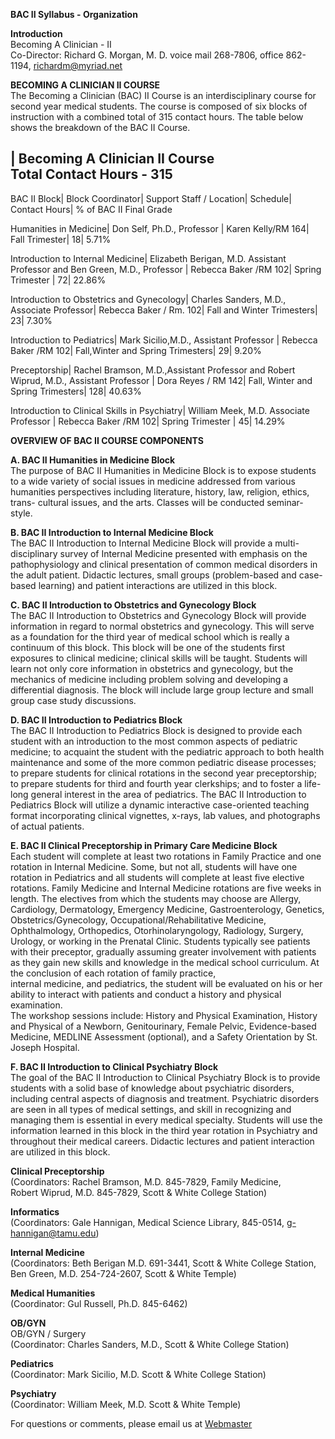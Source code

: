   
**BAC II Syllabus - Organization**  
  
**Introduction**  
Becoming A Clinician - II  
Co-Director: Richard G. Morgan, M. D. voice mail 268-7806, office 862-1194,
richardm@myriad.net  
  
**BECOMING A CLINICIAN II COURSE**  
The Becoming a Clinician (BAC) II Course is an interdisciplinary course for
second year medical students. The course is composed of six blocks of
instruction with a combined total of 315 contact hours. The table below shows
the breakdown of the BAC II Course.  
  
| **Becoming A Clinician II Course  
Total Contact Hours - 315**  
---  
  
BAC II Block| Block Coordinator| Support Staff / Location| Schedule| Contact
Hours| % of BAC II Final Grade  
  
Humanities in Medicine| Don Self, Ph.D., Professor | Karen Kelly/RM 164| Fall
Trimester| 18| 5.71%  
  
Introduction to Internal Medicine| Elizabeth Berigan, M.D. Assistant Professor
and Ben Green, M.D., Professor | Rebecca Baker /RM 102| Spring Trimester | 72|
22.86%  
  
Introduction to Obstetrics and Gynecology| Charles Sanders, M.D., Associate
Professor| Rebecca Baker / Rm. 102| Fall and Winter Trimesters| 23| 7.30%  
  
Introduction to Pediatrics| Mark Sicilio,M.D., Assistant Professor | Rebecca
Baker /RM 102| Fall,Winter and Spring Trimesters| 29| 9.20%  
  
Preceptorship| Rachel Bramson, M.D.,Assistant Professor and Robert Wiprud,
M.D., Assistant Professor | Dora Reyes / RM 142| Fall, Winter and Spring
Trimesters| 128| 40.63%  
  
Introduction to Clinical Skills in Psychiatry| William Meek, M.D. Associate
Professor | Rebecca Baker /RM 102| Spring Trimester | 45| 14.29%  
  
  
**OVERVIEW OF BAC II COURSE COMPONENTS**  
  
**A. BAC II Humanities in Medicine Block**  
The purpose of BAC II Humanities in Medicine Block is to expose students to a
wide variety of social issues in medicine addressed from various humanities
perspectives including literature, history, law, religion, ethics, trans-
cultural issues, and the arts. Classes will be conducted seminar-style.  
  
**B. BAC II Introduction to Internal Medicine Block**  
The BAC II Introduction to Internal Medicine Block will provide a multi-
disciplinary survey of Internal Medicine presented with emphasis on the
pathophysiology and clinical presentation of common medical disorders in the
adult patient. Didactic lectures, small groups (problem-based and case-based
learning) and patient interactions are utilized in this block.  
  
**C. BAC II Introduction to Obstetrics and Gynecology Block**  
The BAC II Introduction to Obstetrics and Gynecology Block will provide
information in regard to normal obstetrics and gynecology. This will serve as
a foundation for the third year of medical school which is really a continuum
of this block. This block will be one of the students first exposures to
clinical medicine; clinical skills will be taught. Students will learn not
only core information in obstetrics and gynecology, but the mechanics of
medicine including problem solving and developing a differential diagnosis.
The block will include large group lecture and small group case study
discussions.  
  
**D. BAC II Introduction to Pediatrics Block**  
The BAC II Introduction to Pediatrics Block is designed to provide each
student with an introduction to the most common aspects of pediatric medicine;
to acquaint the student with the pediatric approach to both health maintenance
and some of the more common pediatric disease processes; to prepare students
for clinical rotations in the second year preceptorship; to prepare students
for third and fourth year clerkships; and to foster a life-long general
interest in the area of pediatrics. The BAC II Introduction to Pediatrics
Block will utilize a dynamic interactive case-oriented teaching format
incorporating clinical vignettes, x-rays, lab values, and photographs of
actual patients.  
  
**E. BAC II Clinical Preceptorship in Primary Care Medicine Block**  
Each student will complete at least two rotations in Family Practice and one
rotation in Internal Medicine. Some, but not all, students will have one
rotation in Pediatrics and all students will complete at least five elective
rotations. Family Medicine and Internal Medicine rotations are five weeks in
length. The electives from which the students may choose are Allergy,
Cardiology, Dermatology, Emergency Medicine, Gastroenterology, Genetics,
Obstetrics/Gynecology, Occupational/Rehabilitative Medicine, Ophthalmology,
Orthopedics, Otorhinolaryngology, Radiology, Surgery, Urology, or working in
the Prenatal Clinic. Students typically see patients with their preceptor,
gradually assuming greater involvement with patients as they gain new skills
and knowledge in the medical school curriculum. At the conclusion of each
rotation of family practice,  
internal medicine, and pediatrics, the student will be evaluated on his or her
ability to interact with patients and conduct a history and physical
examination.  
The workshop sessions include: History and Physical Examination, History and
Physical of a Newborn, Genitourinary, Female Pelvic, Evidence-based Medicine,
MEDLINE Assessment (optional), and a Safety Orientation by St. Joseph
Hospital.  
  
**F. BAC II Introduction to Clinical Psychiatry Block**  
The goal of the BAC II Introduction to Clinical Psychiatry Block is to provide
students with a solid base of knowledge about psychiatric disorders, including
central aspects of diagnosis and treatment. Psychiatric disorders are seen in
all types of medical settings, and skill in recognizing and managing them is
essential in every medical specialty. Students will use the information
learned in this block in the third year rotation in Psychiatry and throughout
their medical careers. Didactic lectures and patient interaction are utilized
in this block.  
  
  
**Clinical Preceptorship**  
(Coordinators: Rachel Bramson, M.D. 845-7829, Family Medicine,  
Robert Wiprud, M.D. 845-7829, Scott  & White College Station)  
  
**Informatics**  
(Coordinators: Gale Hannigan, Medical Science Library, 845-0514,
g-hannigan@tamu.edu)  
  
**Internal Medicine**  
(Coordinators: Beth Berigan M.D. 691-3441, Scott  & White College Station, Ben
Green, M.D. 254-724-2607, Scott & White Temple)  
  
**Medical Humanities**  
(Coordinator: Gul Russell, Ph.D. 845-6462)  
  
**OB/GYN**  
OB/GYN / Surgery  
(Coordinator: Charles Sanders, M.D., Scott  & White College Station)  
  
**Pediatrics**  
(Coordinator: Mark Sicilio, M.D. Scott  & White College Station)  
  
**Psychiatry**  
(Coordinator: William Meek, M.D. Scott  & White Temple)  
  
For questions or comments, please email us at
[Webmaster](mailto:donp@unidial.com)

